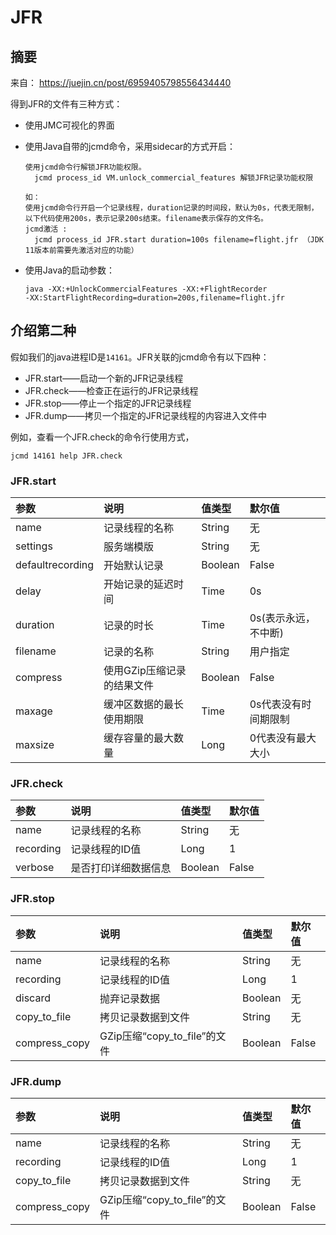 # JFR
## 摘要
来自：
https://juejin.cn/post/6959405798556434440

得到JFR的文件有三种方式：

- 使用JMC可视化的界面

- 使用Java自带的jcmd命令，采用sidecar的方式开启：
  ```  
  使用jcmd命令行解锁JFR功能权限。
    jcmd process_id VM.unlock_commercial_features 解锁JFR记录功能权限
  
  如：
  使用jcmd命令行开启一个记录线程，duration记录的时间段，默认为0s，代表无限制，以下代码使用200s，表示记录200s结束。filename表示保存的文件名。
  jcmd激活 :
    jcmd process_id JFR.start duration=100s filename=flight.jfr （JDK 11版本前需要先激活对应的功能）
  ```
  
- 使用Java的启动参数：
  ```
  java -XX:+UnlockCommercialFeatures -XX:+FlightRecorder
  -XX:StartFlightRecording=duration=200s,filename=flight.jfr
  ```
  
## 介绍第二种
  假如我们的java进程ID是`14161`。JFR关联的jcmd命令有以下四种：

- JFR.start——启动一个新的JFR记录线程
- JFR.check——检查正在运行的JFR记录线程
- JFR.stop——停止一个指定的JFR记录线程
- JFR.dump——拷贝一个指定的JFR记录线程的内容进入文件中

例如，查看一个JFR.check的命令行使用方式，
  ```
  jcmd 14161 help JFR.check
  ```

### JFR.start

| 参数         | 说明         | 值类型         | 默尔值 
| :---        | :---        |  :---        | :---
| name       | 记录线程的名称       | String   | 无
| settings   | 服务端模版        | String      | 无
|defaultrecording|	开始默认记录	|Boolean	|False
|delay	|开始记录的延迟时间	|Time	|0s
|duration	|记录的时长	|Time	|0s(表示永远，不中断)
|filename	|记录的名称	|String	| 用户指定
|compress	|使用GZip压缩记录的结果文件	|Boolean	|False
|maxage	| 缓冲区数据的最长使用期限	| Time	| 0s代表没有时间期限制
|maxsize |	缓存容量的最大数量	 | Long	| 0代表没有最大大小


### JFR.check
| 参数         | 说明         | 值类型         | 默尔值
| :---        | :---        |  :---        | :---
| name       | 记录线程的名称       | String   | 无
| recording	 | 记录线程的ID值	| Long	| 1
| verbose	| 是否打印详细数据信息	| Boolean	| False


### JFR.stop
| 参数         | 说明         | 值类型         | 默尔值
| :---        | :---        |  :---        | :---
| name       | 记录线程的名称       | String   | 无
| recording	 | 记录线程的ID值	| Long	| 1
| discard	| 抛弃记录数据	| Boolean	| 无
| copy_to_file	| 拷贝记录数据到文件	| String	| 无
| compress_copy	| GZip压缩“copy_to_file”的文件	| Boolean	| False


### JFR.dump
| 参数         | 说明         | 值类型         | 默尔值
| :---        | :---        |  :---        | :---
| name       | 记录线程的名称       | String   | 无
| recording	 | 记录线程的ID值	| Long	| 1
| copy_to_file	| 拷贝记录数据到文件	| String	| 无
| compress_copy	| GZip压缩“copy_to_file”的文件	| Boolean	| False
